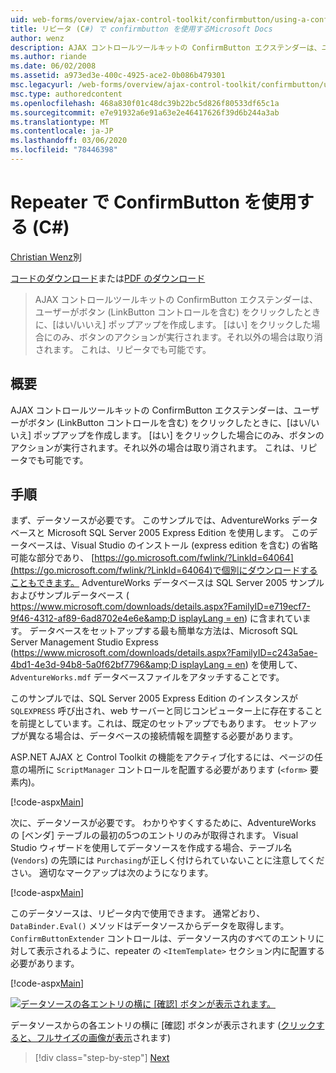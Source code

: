 ```yaml
---
uid: web-forms/overview/ajax-control-toolkit/confirmbutton/using-a-confirmbutton-in-a-repeater-cs
title: リピータ (C#) で confirmbutton を使用するMicrosoft Docs
author: wenz
description: AJAX コントロールツールキットの ConfirmButton エクステンダーは、ユーザーがボタン (LinkButton コントロールを含む) をクリックしたときに、[はい/いいえ] ポップアップを作成します。 [はい] の場合のみ...
ms.author: riande
ms.date: 06/02/2008
ms.assetid: a973ed3e-400c-4925-ace2-0b086b479301
msc.legacyurl: /web-forms/overview/ajax-control-toolkit/confirmbutton/using-a-confirmbutton-in-a-repeater-cs
msc.type: authoredcontent
ms.openlocfilehash: 468a830f01c48dc39b22bc5d826f80533df65c1a
ms.sourcegitcommit: e7e91932a6e91a63e2e46417626f39d6b244a3ab
ms.translationtype: MT
ms.contentlocale: ja-JP
ms.lasthandoff: 03/06/2020
ms.locfileid: "78446398"
---
```

# <a name="using-a-confirmbutton-in-a-repeater-c"></a>Repeater で ConfirmButton を使用する (C#)

[Christian Wenz](https://github.com/wenz)別

[コードのダウンロード](https://download.microsoft.com/download/8/6/d/86dea6c6-bb92-4fa6-aa14-f8c0f82100f5/ConfirmButton1.cs.zip)または[PDF のダウンロード](https://download.microsoft.com/download/b/6/a/b6ae89ee-df69-4c87-9bfb-ad1eb2b23373/confirmbutton1CS.pdf)

> AJAX コントロールツールキットの ConfirmButton エクステンダーは、ユーザーがボタン (LinkButton コントロールを含む) をクリックしたときに、[はい/いいえ] ポップアップを作成します。 [はい] をクリックした場合にのみ、ボタンのアクションが実行されます。それ以外の場合は取り消されます。 これは、リピータでも可能です。

## <a name="overview"></a>概要

AJAX コントロールツールキットの ConfirmButton エクステンダーは、ユーザーがボタン (LinkButton コントロールを含む) をクリックしたときに、[はい/いいえ] ポップアップを作成します。 [はい] をクリックした場合にのみ、ボタンのアクションが実行されます。それ以外の場合は取り消されます。 これは、リピータでも可能です。

## <a name="steps"></a>手順

まず、データソースが必要です。 このサンプルでは、AdventureWorks データベースと Microsoft SQL Server 2005 Express Edition を使用します。 このデータベースは、Visual Studio のインストール (express edition を含む) の省略可能な部分であり、 [https://go.microsoft.com/fwlink/?LinkId=64064](https://go.microsoft.com/fwlink/?LinkId=64064)で個別にダウンロードすることもできます。 AdventureWorks データベースは SQL Server 2005 サンプルおよびサンプルデータベース ( [https://www.microsoft.com/downloads/details.aspx?FamilyID=e719ecf7-9f46-4312-af89-6ad8702e4e6e&amp;D isplayLang = en](https://www.microsoft.com/downloads/details.aspx?FamilyID=e719ecf7-9f46-4312-af89-6ad8702e4e6e&amp;DisplayLang=en)) に含まれています。 データベースをセットアップする最も簡単な方法は、Microsoft SQL Server Management Studio Express ([https://www.microsoft.com/downloads/details.aspx?FamilyID=c243a5ae-4bd1-4e3d-94b8-5a0f62bf7796&amp;D isplayLang = en](https://www.microsoft.com/downloads/details.aspx?FamilyID=c243a5ae-4bd1-4e3d-94b8-5a0f62bf7796&amp;DisplayLang=en)) を使用して、`AdventureWorks.mdf` データベースファイルをアタッチすることです。

このサンプルでは、SQL Server 2005 Express Edition のインスタンスが `SQLEXPRESS` 呼び出され、web サーバーと同じコンピューター上に存在することを前提としています。これは、既定のセットアップでもあります。 セットアップが異なる場合は、データベースの接続情報を調整する必要があります。

ASP.NET AJAX と Control Toolkit の機能をアクティブ化するには、ページの任意の場所に `ScriptManager` コントロールを配置する必要があります (`<form>` 要素内)。

[!code-aspx[Main](using-a-confirmbutton-in-a-repeater-cs/samples/sample1.aspx)]

次に、データソースが必要です。 わかりやすくするために、AdventureWorks の [ベンダ] テーブルの最初の5つのエントリのみが取得されます。 Visual Studio ウィザードを使用してデータソースを作成する場合、テーブル名 (`Vendors`) の先頭には `Purchasing`が正しく付けられていないことに注意してください。 適切なマークアップは次のようになります。

[!code-aspx[Main](using-a-confirmbutton-in-a-repeater-cs/samples/sample2.aspx)]

このデータソースは、リピータ内で使用できます。 通常どおり、`DataBinder.Eval()` メソッドはデータソースからデータを取得します。 `ConfirmButtonExtender` コントロールは、データソース内のすべてのエントリに対して表示されるように、repeater の `<ItemTemplate>` セクション内に配置する必要があります。

[!code-aspx[Main](using-a-confirmbutton-in-a-repeater-cs/samples/sample3.aspx)]

[![データソースの各エントリの横に [確認] ボタンが表示されます。](using-a-confirmbutton-in-a-repeater-cs/_static/image2.png)](using-a-confirmbutton-in-a-repeater-cs/_static/image1.png)

データソースからの各エントリの横に [確認] ボタンが表示されます ([クリックすると、フルサイズの画像が表示](using-a-confirmbutton-in-a-repeater-cs/_static/image3.png)されます)

> [!div class="step-by-step"]
> [Next](using-a-confirmbutton-in-a-repeater-vb.md)
